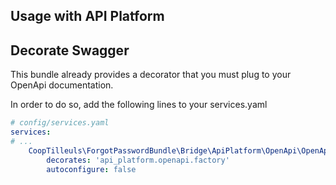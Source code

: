 Usage with API Platform
-----------------------------------------------------

## Decorate Swagger

This bundle already provides a decorator that you must plug to your OpenApi documentation.

In order to do so, add the following lines to your services.yaml

```yml
# config/services.yaml
services:
# ...
    CoopTilleuls\ForgotPasswordBundle\Bridge\ApiPlatform\OpenApi\OpenApiFactory:
        decorates: 'api_platform.openapi.factory'
        autoconfigure: false
```
